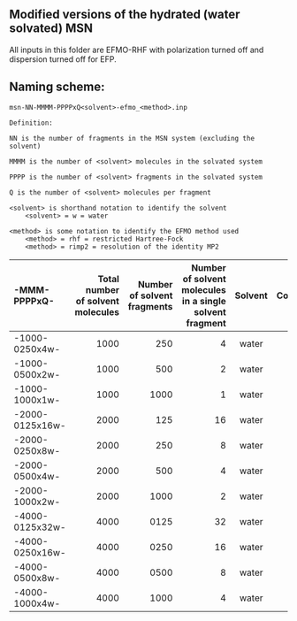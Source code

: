 ## Modified versions of the hydrated (water solvated) MSN

All inputs in this folder are EFMO-RHF with polarization turned off and dispersion turned off for EFP.

## Naming scheme:

```
msn-NN-MMMM-PPPPxQ<solvent>-efmo_<method>.inp

Definition:

NN is the number of fragments in the MSN system (excluding the solvent)

MMMM is the number of <solvent> molecules in the solvated system

PPPP is the number of <solvent> fragments in the solvated system

Q is the number of <solvent> molecules per fragment

<solvent> is shorthand notation to identify the solvent
    <solvent> = w = water

<method> is some notation to identify the EFMO method used
    <method> = rhf = restricted Hartree-Fock
    <method> = rimp2 = resolution of the identity MP2

```


| -MMM-PPPPxQ- | Total number of solvent molecules | Number of solvent fragments | Number of solvent molecules in a single solvent fragment | Solvent | Comment |
| :----------- | --------------------------------: | --------------------------: | -------------------------------------------------------: | :------: | :------: |
| -1000-0250x4w-   | 1000 |  250 | 4  | water |     |
| -1000-0500x2w-   | 1000 |  500 | 2  | water |     |
| -1000-1000x1w-   | 1000 | 1000 | 1  | water |     |
| -2000-0125x16w-  | 2000 |  125 | 16 | water | new |
| -2000-0250x8w-   | 2000 |  250 | 8  | water |     |
| -2000-0500x4w-   | 2000 |  500 | 4  | water |     |
| -2000-1000x2w-   | 2000 | 1000 | 2  | water |     |
| -4000-0125x32w-  | 4000 | 0125 | 32 | water | new |
| -4000-0250x16w-  | 4000 | 0250 | 16 | water | new |
| -4000-0500x8w-   | 4000 | 0500 | 8  | water | new |
| -4000-1000x4w-   | 4000 | 1000 | 4  | water | new |

